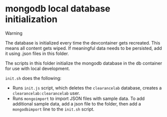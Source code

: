 # mongodb local database initialization

> [!WARNING]
> The database is initialized every time the devcontainer gets recreated. This means all content gets wiped. If meaningful data needs to be persisted, add it using .json files in this folder.

The scripts in this folder initialize the mongodb database in the db container for use with local development.

`init.sh` does the following:

- Runs `init.js` script, which deletes the `clearancelab` database, creates a `clearancelab:clearancelab` user.
- Runs `mongoimport` to import JSON files with sample data.
  To add additional sample data, add a json file to the folder, then add a `mongodbimport` line to the `init.sh` script.
